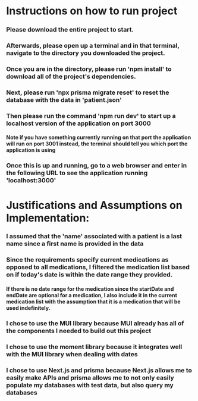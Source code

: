 # Instructions on how to run project

### Please download the entire project to start.
### Afterwards, please open up a terminal and in that terminal, navigate to the directory you downloaded the project.
### Once you are in the directory, please run 'npm install' to download all of the project's dependencies.
### Next, please run 'npx prisma migrate reset' to reset the database with the data in 'patient.json'
### Then please run the command 'npm run dev' to start up a localhost version of the application on port 3000
#### Note if you have something currently running on that port the application will run on port 3001 instead, the terminal should tell you which port the application is using
### Once this is up and running, go to a web browser and enter in the following URL to see the application running 'localhost:3000'

# Justifications and Assumptions on Implementation: 

### I assumed that the 'name' associated with a patient is a last name since a first name is provided in the data 
### Since the requirements specify current medications as opposed to all medications, I filtered the medication list based on if today's date is within the date range they provided. 
#### If there is no date range for the medication since the startDate and endDate are optional for a medication, I also include it in the current medication list with the assumption that it is a medication that will be used indefinitely.
### I chose to use the MUI library because MUI already has all of the components I needed to build out this project
### I chose to use the moment library because it integrates well with the MUI library when dealing with dates
### I chose to use Next.js and prisma because Next.js allows me to easily make APIs and prisma allows me to not only easily populate my databases with test data, but also query my databases
